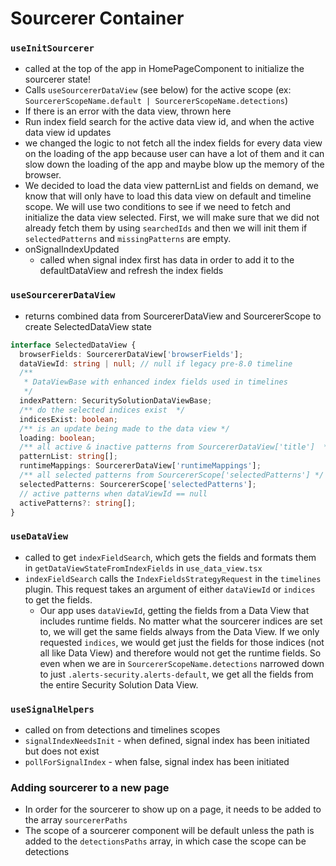 # Sourcerer Container

### `useInitSourcerer`

- called at the top of the app in HomePageComponent to initialize the sourcerer state!
- Calls `useSourcererDataView` (see below) for the active scope (ex:
  `SourcererScopeName.default | SourcererScopeName.detections`)
- If there is an error with the data view, thrown here
- Run index field search for the active data view id, and when the active data view id updates
- we changed the logic to not fetch all the index fields for every data view on the loading of the app because user can
  have a lot of them and it can slow down the loading of the app and maybe blow up the memory of the browser.
- We decided to load the data view patternList and fields on demand, we know that will only have to load this data view
  on default and timeline scope. We will use two conditions to see if we need to fetch and initialize the data view
  selected. First, we will make sure that we did not already fetch them by using `searchedIds` and then we will init
  them if `selectedPatterns` and `missingPatterns` are empty.
- onSignalIndexUpdated
    - called when signal index first has data in order to add it to the defaultDataView and refresh the index fields

### `useSourcererDataView`

- returns combined data from SourcererDataView and SourcererScope to create SelectedDataView state

```typescript
interface SelectedDataView {
  browserFields: SourcererDataView['browserFields'];
  dataViewId: string | null; // null if legacy pre-8.0 timeline
  /**
   * DataViewBase with enhanced index fields used in timelines
   */
  indexPattern: SecuritySolutionDataViewBase;
  /** do the selected indices exist  */
  indicesExist: boolean;
  /** is an update being made to the data view */
  loading: boolean;
  /** all active & inactive patterns from SourcererDataView['title']  */
  patternList: string[];
  runtimeMappings: SourcererDataView['runtimeMappings'];
  /** all selected patterns from SourcererScope['selectedPatterns'] */
  selectedPatterns: SourcererScope['selectedPatterns'];
  // active patterns when dataViewId == null
  activePatterns?: string[];
}
```

### `useDataView`

- called to get `indexFieldSearch`, which gets the fields and formats them in `getDataViewStateFromIndexFields` in
  `use_data_view.tsx`
- `indexFieldSearch` calls the `IndexFieldsStrategyRequest` in the `timelines` plugin. This request takes an argument of
  either `dataViewId` or `indices` to get the fields.
    - Our app uses `dataViewId`, getting the fields from a Data View that includes runtime fields. No matter what the
      sourcerer indices are set to, we will get the same fields always from the Data View. If we only requested
      `indices`, we would get just the fields for those indices (not all like Data View) and therefore would not get the
      runtime fields. So even when we are in `SourcererScopeName.detections` narrowed down to just
      `.alerts-security.alerts-default`, we get all the fields from the entire Security Solution Data View.

### `useSignalHelpers`

- called on from detections and timelines scopes
- `signalIndexNeedsInit` - when defined, signal index has been initiated but does not exist
- `pollForSignalIndex` - when false, signal index has been initiated

### Adding sourcerer to a new page

- In order for the sourcerer to show up on a page, it needs to be added to the array `sourcererPaths`
- The scope of a sourcerer component will be default unless the path is added to the `detectionsPaths` array, in which
  case the scope can be detections